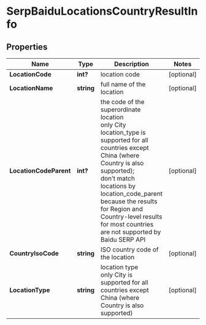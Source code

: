 # SerpBaiduLocationsCountryResultInfo


## Properties

| Name | Type | Description | Notes |
|------------ | ------------- | ------------- | -------------|
**LocationCode** | **int?** | location code |[optional]|
**LocationName** | **string** | full name of the location |[optional]|
**LocationCodeParent** | **int?** | the code of the superordinate location<br>only City location_type is supported for all countries except China (where Country is also supported);<br>don’t match locations by location_code_parent because the results for Region and Country-level results for most countries are not supported by Baidu SERP API |[optional]|
**CountryIsoCode** | **string** | ISO country code of the location |[optional]|
**LocationType** | **string** | location type<br>only City is supported for all countries except China (where Country is also supported) |[optional]|